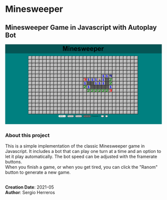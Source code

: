 # Minesweeper
## Minesweeper Game in Javascript with Autoplay Bot

<img src="images/preview.png" alt = "Preview of the game">

### About this project

This is a simple implementation of the classic Minesweeper game in Javascript. It includes a bot that can play one turn at a time and
an option to let it play automatically. The bot speed can be adjusted with the framerate buttons.  
When you finish a game, or when you get tired, you can click the "Ranom" button to generate a new game.

<br>
<strong>Creation Date</strong>: 2021-05
<br>
<strong>Author</strong>: Sergio Herreros
